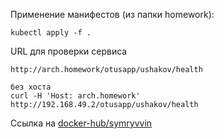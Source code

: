 Применение манифестов (из папки homework):
```
kubectl apply -f .
```

URL для проверки сервиса
```
http://arch.homework/otusapp/ushakov/health

без хоста
curl -H 'Host: arch.homework' http://192.168.49.2/otusapp/ushakov/health
```

Ссылка на [docker-hub/symryvvin](https://hub.docker.com/repository/docker/symryvvin/health-app)


